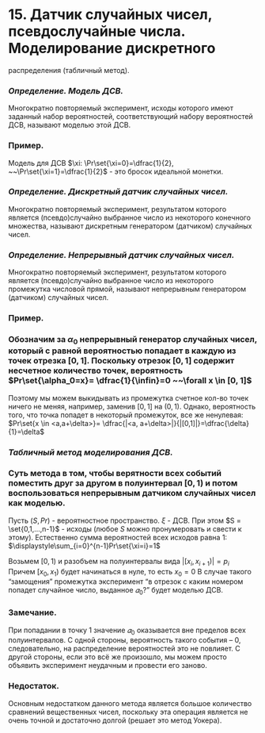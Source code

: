 # 15. Датчик случайных чисел, псевдослучайные числа. Моделирование дискретного
распределения (табличный метод).

### *Определение. Модель ДСВ.*
Многократно повторяемый эксперимент, исходы которого
имеют заданный набор вероятностей, соответствующий набору вероятностей ДСВ, называют моделью этой ДСВ.

### Пример.
Модель для ДСВ  $\xi: \Pr\set{\xi=0}=\dfrac{1}{2}, ~~\Pr\set{\xi=1}=\dfrac{1}{2}$  - это бросок идеальной монетки.

### *Определение. Дискретный датчик случайных чисел.*
Многократно повторяемый эксперимент, результатом
которого является (псевдо)случайно выбранное число из некоторого конечного множества, называют дискретным генератором (датчиком) случайных чисел.

### *Определение. Непрерывный датчик случайных чисел.*
Многократно повторяемый эксперимент, результатом
которого является (псевдо)случайно выбранное число из некоторого
промежутка числовой прямой, называют непрерывным генератором
(датчиком) случайных чисел.

### Пример.

### Обозначим за $\alpha_0$ непрерывный генератор случайных чисел, который с равной вероятностью попадает в каждую из точек отрезка $[0, 1]$. Поскольку отрезок $[0, 1]$ содержит несчетное количество точек, вероятность $Pr\set{\alpha_0=x}= \dfrac{1}{\infin}=0 ~~\forall x \in [0, 1]$
Поэтому мы можем выкидывать из промежутка счетное кол-во точек ничего не меняя, например, заменив $[0,1]$ на $(0,1)$.
Однако, вероятность того, что точка попадет в некоторый промежуток, все же ненулевая:
$Pr\set{x \in <a,a+\delta>}= \dfrac{|<a, a+\delta>|}{|[0,1]|}=\dfrac{\delta}{1}=\delta$

### *Табличный метод моделирования ДСВ.*

### Суть метода в том, чтобы верятности всех событий поместить друг за другом в полуинтервал $[0,1)$ и потом воспользоваться непрерывным датчиком случайных чисел как моделью.

Пусть $(S,Pr)$  - вероятностное пространство. $\xi$ - ДСВ. При этом 
$S = \set{0,1,...,n-1}$  - исходы (любое $S$ можно пронумеровать и свести к этому). Естественно сумма вероятностей всех исходов равна $1$: $\displaystyle\sum_{i=0}^{n-1}Pr\set{\xi=i}=1$

Возьмем $[0,1)$ и разобъем на полуинтервалы вида $|[x_i, x_{i+1})|=p_i$
Причем $[x_0,x_1)$ будет начинаться в нуле, то есть $x_0=0$
В случае такого “замощения” промежутка эксперимент “в отрезок с каким номером попадет случайное число, выданное $𝛼_0$?” будет моделью ДСВ.

### Замечание.
При попадании в точку $1$ значение $𝛼_0$ оказывается вне пределов всех полуинтервалов. 
C одной стороны, вероятность такого события – $0$, следовательно, на распределение вероятностей это не повлияет. С другой стороны, если это всё же произошло, мы можем просто объявить эксперимент неудачным и провести его заново.

### Недостаток.
Основным недостатком данного метода является большое количество
сравнений вещественных чисел, поскольку эта операция является не очень точной и достаточно долгой (решает это метод Уокера).